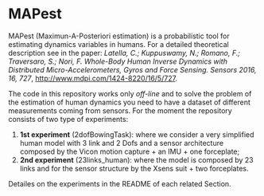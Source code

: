 # MAPest

MAPest (Maximun-A-Posteriori estimation) is a probabilistic tool for estimating dynamics variables in humans. For a detailed theoretical description see in the paper: *Latella, C.; Kuppuswamy, N.; Romano, F.; Traversaro, S.; Nori, F.	Whole-Body Human Inverse Dynamics with Distributed Micro-Accelerometers, Gyros and Force Sensing. Sensors 2016, 16, 727*, http://www.mdpi.com/1424-8220/16/5/727. 

The code in this repository works only *off-line* and to solve the problem of the estimation of human dynamics you need to have a dataset of different measurements coming from sensors.
For the moment the repository consists of two type of experiments:
  1. **1st experiment** (2dofBowingTask): where we consider a very simplified human model with 3 link and 2 Dofs and a sensor architecture composed by the Vicon motion capture + an IMU + one forceplate; 
  2. **2nd experiment** (23links_human): where the model is composed by 23 links and for the sensor structure by the Xsens suit + two forceplates.
  
Detailes on the experiments in the README of each related Section.
